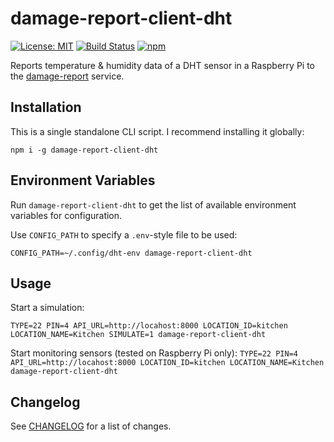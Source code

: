 # damage-report-client-dht
[![License: MIT](https://img.shields.io/badge/License-MIT-yellow.svg)](https://opensource.org/licenses/MIT)
[![Build Status](https://travis-ci.org/Rekhyt/damage-report-client-dht.svg?branch=master)](https://travis-ci.org/Rekhyt/damage-report)
[![npm](https://img.shields.io/npm/v/damage-report-client-dht)](https://www.npmjs.com/package/damage-report-client-dht)

Reports temperature &amp; humidity data of a DHT sensor in a Raspberry Pi to the
[damage-report](https://github.com/Rekhyt/damage-report) service.

## Installation
This is a single standalone CLI script. I recommend installing it globally:

`npm i -g damage-report-client-dht`

## Environment Variables
Run `damage-report-client-dht` to get the list of available environment variables for configuration.

Use `CONFIG_PATH` to specify a `.env`-style file to be used:

`CONFIG_PATH=~/.config/dht-env damage-report-client-dht`

## Usage
Start a simulation:

`TYPE=22 PIN=4 API_URL=http://locahost:8000 LOCATION_ID=kitchen LOCATION_NAME=Kitchen SIMULATE=1 damage-report-client-dht`

Start monitoring sensors (tested on Raspberry Pi only):
`TYPE=22 PIN=4 API_URL=http://locahost:8000 LOCATION_ID=kitchen LOCATION_NAME=Kitchen damage-report-client-dht`

## Changelog
See [CHANGELOG]() for a list of changes.
